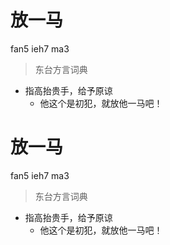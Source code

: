# 放一马
fan5 ieh7 ma3
> 东台方言词典
- 指高抬贵手，给予原谅
  - 他这个是初犯，就放他一马吧！

# 放一马
fan5 ieh7 ma3
> 东台方言词典
- 指高抬贵手，给予原谅
  - 他这个是初犯，就放他一马吧！
